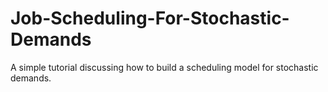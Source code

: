 # Job-Scheduling-For-Stochastic-Demands
A simple tutorial discussing how to build a scheduling model for stochastic demands.
